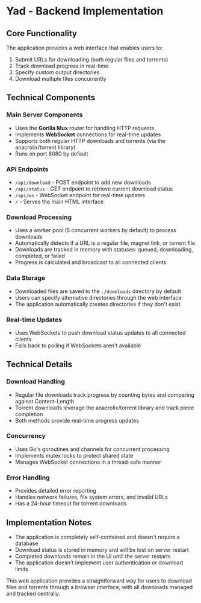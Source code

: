 # Yad - Backend Implementation

## Core Functionality

The application provides a web interface that enables users to:

1. Submit URLs for downloading (both regular files and torrents)
2. Track download progress in real-time
3. Specify custom output directories
4. Download multiple files concurrently

## Technical Components

### Main Server Components

- Uses the **Gorilla Mux** router for handling HTTP requests
- Implements **WebSocket** connections for real-time updates
- Supports both regular HTTP downloads and torrents (via the anacrolix/torrent library)
- Runs on port 8080 by default

### API Endpoints

- `/api/download` - POST endpoint to add new downloads
- `/api/status` - GET endpoint to retrieve current download status
- `/api/ws` - WebSocket endpoint for real-time updates
- `/` - Serves the main HTML interface

### Download Processing

- Uses a worker pool (5 concurrent workers by default) to process downloads
- Automatically detects if a URL is a regular file, magnet link, or torrent file
- Downloads are tracked in memory with statuses: queued, downloading, completed, or failed
- Progress is calculated and broadcast to all connected clients

### Data Storage

- Downloaded files are saved to the `./downloads` directory by default
- Users can specify alternative directories through the web interface
- The application automatically creates directories if they don't exist

### Real-time Updates

- Uses WebSockets to push download status updates to all connected clients
- Falls back to polling if WebSockets aren't available

## Technical Details

### Download Handling

- Regular file downloads track progress by counting bytes and comparing against Content-Length
- Torrent downloads leverage the anacrolix/torrent library and track piece completion
- Both methods provide real-time progress updates

### Concurrency

- Uses Go's goroutines and channels for concurrent processing
- Implements mutex locks to protect shared state
- Manages WebSocket connections in a thread-safe manner

### Error Handling

- Provides detailed error reporting
- Handles network failures, file system errors, and invalid URLs
- Has a 24-hour timeout for torrent downloads

## Implementation Notes

- The application is completely self-contained and doesn't require a database
- Download status is stored in memory and will be lost on server restart
- Completed downloads remain in the UI until the server restarts
- The application doesn't implement user authentication or download limits

This web application provides a straightforward way for users to download files and torrents through a browser interface, with all downloads managed and tracked centrally.
